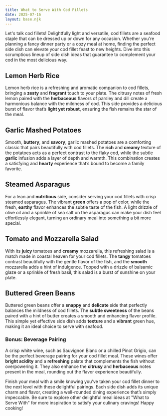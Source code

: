 ```yaml
---
title: What to Serve With Cod Fillets
date: 2025-07-16
layout: base.njk
---
```


Let's talk cod fillets! Delightfully light and versatile, cod fillets are a seafood staple that can be dressed up or down for any occasion. Whether you're planning a fancy dinner party or a cozy meal at home, finding the perfect side dish can elevate your cod fillet feast to new heights. Dive into this scrumptious lineup of side dish ideas that guarantee to complement your cod in the most delicious way.

## **Lemon Herb Rice**
Lemon herb rice is a refreshing and aromatic companion to cod fillets, bringing a **zesty** and **fragrant** touch to your plate. The citrusy notes of fresh lemon paired with the **herbaceous** flavors of parsley and dill create a harmonious balance with the mildness of cod. This side provides a delicious burst of flavor that’s **light yet robust**, ensuring the fish remains the star of the meal.

## **Garlic Mashed Potatoes**
Smooth, **buttery**, and **savory**, garlic mashed potatoes are a comforting classic that pairs beautifully with cod fillets. The **rich** and **creamy** texture of the potatoes acts as a perfect contrast to the flaky cod, while the subtle **garlic** infusion adds a layer of depth and warmth. This combination creates a satisfying and **hearty** experience that’s bound to become a family favorite.

## **Steamed Asparagus**
For a lean and **nutritious** side, consider serving your cod fillets with crisp steamed asparagus. The vibrant **green** offers a pop of color, while the fresh, **earthy** flavor enhances the subtle taste of the fish. A light drizzle of olive oil and a sprinkle of sea salt on the asparagus can make your dish feel effortlessly elegant, turning an ordinary meal into something a bit more special.

## **Tomato and Mozzarella Salad**
With its **juicy** tomatoes and **creamy** mozzarella, this refreshing salad is a match made in coastal heaven for your cod fillets. The **tangy** tomatoes contrast beautifully with the gentle flavor of the fish, and the **smooth** mozzarella adds a hint of indulgence. Topped with a drizzle of balsamic glaze or a sprinkle of fresh basil, this salad is a burst of sunshine on your plate.

## **Buttered Green Beans**
Buttered green beans offer a **snappy** and **delicate** side that perfectly balances the mildness of cod fillets. The **subtle sweetness** of the beans paired with a hint of butter creates a smooth and enhancing flavor profile. This simple yet effective side dish adds **texture** and a **vibrant** green hue, making it an ideal choice to serve with seafood.

### **Bonus: Beverage Pairing**
A crisp white wine, such as Sauvignon Blanc or a chilled Pinot Grigio, can be the perfect beverage pairing for your cod fillet meal. These wines offer **bright acidity** and a **refreshing** palate that complements the fish without overpowering it. They also enhance the **citrusy** and **herbaceous** notes present in the meal, rounding out the flavor experience beautifully.

Finish your meal with a smile knowing you’ve taken your cod fillet dinner to the next level with these delightful pairings. Each side dish adds its unique charm and flavor, creating a well-rounded dining experience that’s simply impeccable. Be sure to explore other delightful meal ideas at "What to Serve With" for more inspiration to satisfy your culinary cravings! Happy cooking!